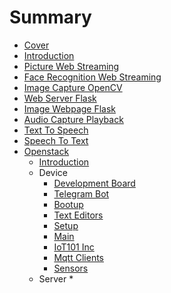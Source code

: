 # Summary

* [Cover](README.md)
* [Introduction](Introduction.md)
* [Picture Web Streaming](PictureWebStreaming/README.md)
* [Face Recognition Web Streaming](FaceRecognitionWebStreaming/README.md)
* [Image Capture OpenCV](ImageCaptureOpenCV/README.md)
* [Web Server Flask](WebServerFlask/README.md)
* [Image Webpage Flask](ImageWebpageFlask/README.md)
* [Audio Capture Playback](AudioCapturePlayback/README.md)
* [Text To Speech](TextToSpeech/README.md)
* [Speech To Text](SpeechToText/README.md)
* [Openstack](documentation/openstack/Openstack.md)
   * [Introduction](documentation/openstack/Introduction.md)
   * Device
       * [Development Board](documentation/openstack/DevelopmentBoard.md)
       * [Telegram Bot](documentation/openstack/TelegramBot.md)
       * [Bootup](documentation/openstack/Bootup.md)
       * [Text Editors](documentation/openstack/TextEditors.md)
       * [Setup](documentation/openstack/Setup.md)
       * [Main](documentation/openstack/Main.md)
       * [IoT101 Inc](documentation/openstack/IoT101Inc.md)
       * [Mqtt Clients](documentation/openstack/Mqtt.md)
       * [Sensors](documentation/openstack/Sensors.md)
   * Server
       * 

